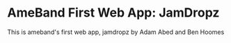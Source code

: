 # AmeBand First Web App: JamDropz

This is ameband's first web app, jamdropz
by Adam Abed and Ben Hoomes
